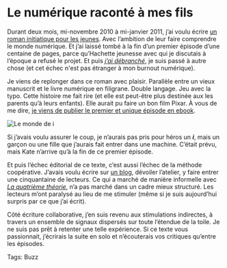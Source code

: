 # Le numérique raconté à mes fils

Durant deux mois, mi-novembre 2010 à mi-janvier 2011, j’ai voulu écrire [un roman initiatique pour les jeunes](http://blog.tcrouzet.com/le-monde-de-i/). Avec l’ambition de leur faire comprendre le monde numérique. Et j’ai laissé tombé à la fin d’un premier épisode d’une centaine de pages, parce qu’Hachette jeunesse avec qui je discutais à l’époque a refusé le projet. Et puis *[j’ai débranché](http://blog.tcrouzet.com/jai-debranche/)*, je suis passé à autre chose (et cet échec n'est pas étranger à mon burnout numérique).<span id="more-34253"></span>

Je viens de replonger dans ce roman avec plaisir. Parallèle entre un vieux manuscrit et le livre numérique en filigrane. Double langage. Jeu avec la typo. Cette histoire me fait rire (et elle est peut-être plus destinée aux les parents qu’à leurs enfants). Elle aurait pu faire un bon film Pixar. À vous de me dire, [je viens de publier le premier et unique épisode en ebook](http://blog.tcrouzet.com/le-monde-de-i/).

![Le monde de i](http://blog.tcrouzet.comhttps://tcrouzet.com/images_tc/2014/01/cover1-561x900.png)

Si j’avais voulu assurer le coup, je n’aurais pas pris pour héros un ***i***, mais un garçon ou une fille que j’aurais fait entrer dans une machine. C’était prévu, mais Kate n’arrive qu’à la fin de ce premier épisode.

Et puis l’échec éditorial de ce texte, c’est aussi l’échec de la méthode coopérative. J’avais voulu écrire sur [un blog](http://i.tcrouzet.com/), dévoiler l’atelier, y faire entrer une cinquantaine de lecteurs. Ce qui a marché de manière informelle avec *[La quatrième théorie](http://blog.tcrouzet.com/la-quatrieme-theorie/)*, n’a pas marché dans un cadre mieux structuré. Les lecteurs m’ont paralysé au lieu de me stimuler (même si je suis aujourd’hui surpris par ce que j’ai écrit).

Côté écriture collaborative, j’en suis revenu aux stimulations indirectes, à travers un ensemble de signaux dispersés sur toute l’étendue de la toile. Je ne suis pas prêt à retenter une telle expérience. Si ce texte vous passionnait, j’écrirais la suite en solo et n’écouterais vos critiques qu’entre les épisodes.

Tags: Buzz